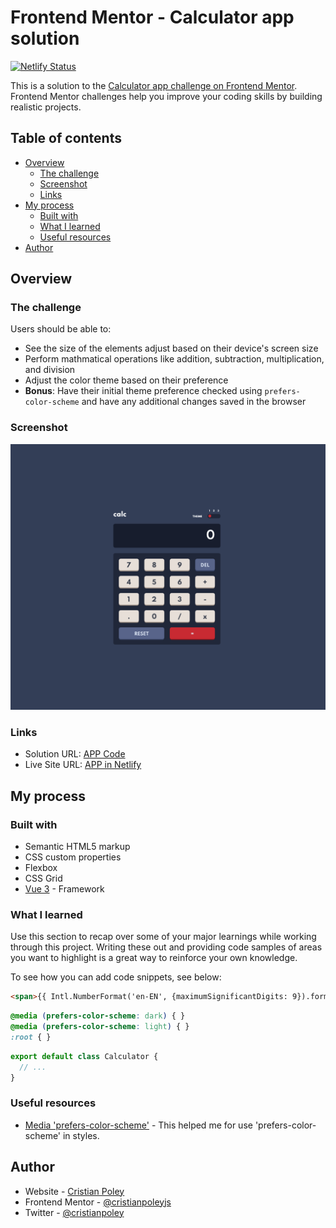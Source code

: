 # Frontend Mentor - Calculator app solution

[![Netlify Status](https://api.netlify.com/api/v1/badges/d7372b38-1e88-441c-aa3e-dfa7efea52b1/deploy-status)](https://app.netlify.com/sites/calculator-frontendmentor/deploys)

This is a solution to the [Calculator app challenge on Frontend Mentor](https://www.frontendmentor.io/challenges/calculator-app-9lteq5N29). Frontend Mentor challenges help you improve your coding skills by building realistic projects. 

## Table of contents

- [Overview](#overview)
  - [The challenge](#the-challenge)
  - [Screenshot](#screenshot)
  - [Links](#links)
- [My process](#my-process)
  - [Built with](#built-with)
  - [What I learned](#what-i-learned)
  - [Useful resources](#useful-resources)
- [Author](#author)

## Overview

### The challenge

Users should be able to:

- See the size of the elements adjust based on their device's screen size
- Perform mathmatical operations like addition, subtraction, multiplication, and division
- Adjust the color theme based on their preference
- **Bonus**: Have their initial theme preference checked using `prefers-color-scheme` and have any additional changes saved in the browser

### Screenshot

![](./screenshot.png)

### Links

- Solution URL: [APP Code](https://github.com/cristianpoleyJS/calculator-app)
- Live Site URL: [APP in Netlify](https://calculator-frontendmentor.netlify.app/)

## My process

### Built with

- Semantic HTML5 markup
- CSS custom properties
- Flexbox
- CSS Grid
- [Vue 3](https://v3.vuejs.org/) - Framework

### What I learned

Use this section to recap over some of your major learnings while working through this project. Writing these out and providing code samples of areas you want to highlight is a great way to reinforce your own knowledge.

To see how you can add code snippets, see below:

```html
<span>{{ Intl.NumberFormat('en-EN', {maximumSignificantDigits: 9}).format(result) }}</span>
```
```css
@media (prefers-color-scheme: dark) { }
@media (prefers-color-scheme: light) { }
:root { }

```
```js
export default class Calculator {
  // ...
}
```
### Useful resources

- [Media 'prefers-color-scheme'](https://developer.mozilla.org/en-US/docs/Web/CSS/@media/prefers-color-scheme) - This helped me for use 'prefers-color-scheme' in styles.

## Author

- Website - [Cristian Poley](https://www.cristianpoley.com)
- Frontend Mentor - [@cristianpoleyjs](https://www.frontendmentor.io/profile/cristianpoleyJS)
- Twitter - [@cristianpoley](https://www.twitter.com/cristianpoley)